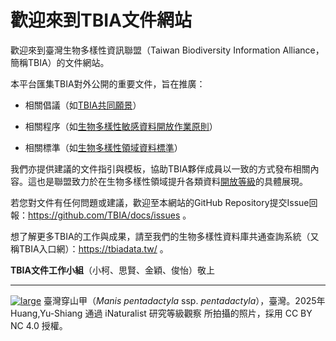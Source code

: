 # 歡迎來到TBIA文件網站

歡迎來到臺灣生物多樣性資訊聯盟（Taiwan Biodiversity Information Alliance，簡稱TBIA）的文件網站。

本平台匯集TBIA對外公開的重要文件，旨在推廣：

- 相關倡議（如[TBIA共同願景](https://tbia.github.io/docs/alliance_vision/)）

- 相關程序（如[生物多樣性敏感資料開放作業原則](https://tbia.github.io/docs/restricted_access_species_data/)）

- 相關標準（如[生物多樣性領域資料標準](https://tbia.github.io/docs/biodiversity_data_standard/)）

我們亦提供建議的文件指引與模板，協助TBIA夥伴成員以一致的方式發布相關內容。這也是聯盟致力於在生物多樣性領域提升各類資料[開放等級](https://5stardata.info/zh-TW/)的具體展現。

若您對文件有任何問題或建議，歡迎至本網站的GitHub Repository提交Issue回報：https://github.com/TBIA/docs/issues 。

想了解更多TBIA的工作與成果，請至我們的生物多樣性資料庫共通查詢系統（又稱TBIA入口網）：https://tbiadata.tw/ 。


**TBIA文件工作小組**（小柯、思賢、金穎、俊怡）敬上

---

[![large](https://github.com/user-attachments/assets/9a284eae-8157-48ab-a3f8-f74a3630961e)](https://www.inaturalist.org/observations/263053233)
臺灣穿山甲（*Manis pentadactyla* ssp. *pentadactyla*），臺灣。2025年 Huang,Yu-Shiang 通過 iNaturalist 研究等級觀察 所拍攝的照片，採用 CC BY NC 4.0 授權。

